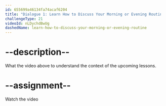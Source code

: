```yaml
---
id: 655699a46134fa74acaf6204
title: "Dialogue 1: Learn How to Discuss Your Morning or Evening Routine"
challengeType: 21
videoId: nLDychdBwUg
dashedName: learn-how-to-discuss-your-morning-or-evening-routine
---
```


# --description--

What the video above to understand the context of the upcoming lessons.

# --assignment--

Watch the video
